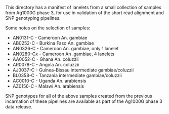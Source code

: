This directory has a manifest of lanelets from a small collection of
samples from Ag1000G phase 3, for use in validation of the short read
alignment and SNP genotyping pipelines.

Some notes on the selection of samples:

* AN0131-C - Cameroon An. gambiae
* AB0252-C - Burkina Faso An. gambiae
* AN0326-C - Cameroon An. gambiae, only 1 lanelet
* AN0280-Cx - Cameroon An .gambiae, 4 lanelets
* AA0052-C - Ghana An. coluzzii
* AR0078-C - Angola An. coluzzii
* AJ0037-C - Guinea-Bissau intermediate gambiae/coluzzii
* BL0358-C - Tanzania intermediate gambiae/coluzzii
* AC0010-C - Uganda An. arabiensis 
* AZ0156-C - Malawi An. arabiensis

SNP genotypes for all of the above samples created from the previous
incarnation of these pipelines are available as part of the Ag1000G
phase 3 data release.
